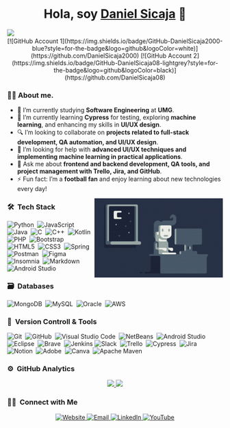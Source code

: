 <div align="center">

<h1 align="center">Hola, soy <a href="https://portafoliodsicajadev.netlify.app/">Daniel Sicaja</a> 👋</h1>
</div>
<img src="https://i.imgur.com/oDGmHBT.png">

<div align="center">
  [![GitHub Account 1](https://img.shields.io/badge/GitHub-DanielSicaja2000-blue?style=for-the-badge&logo=github&logoColor=white)](https://github.com/DanielSicaja2000)
  [![GitHub Account 2](https://img.shields.io/badge/GitHub-DanielSicaja08-lightgrey?style=for-the-badge&logo=github&logoColor=black)](https://github.com/DanielSicaja08)
</div>




### 👨‍💻 About me.


- 🔭 I’m currently studying **Software Engineering** at **UMG**.
- 🌱 I’m currently learning **Cypress** for testing, exploring **machine learning**, and enhancing my skills in **UI/UX design**.  
- 🔍 I’m looking to collaborate on **projects related to full-stack development, QA automation, and UI/UX design**.  
- 🤔 I’m looking for help with **advanced UI/UX techniques and implementing machine learning in practical applications**.  
- 💬 Ask me about **frontend and backend development, QA tools, and project management with Trello, Jira, and GitHub**.  
- ⚡ Fun fact: I’m a **football fan** and enjoy learning about new technologies every day!  


<img alt="Night Coding" src="https://raw.githubusercontent.com/AVS1508/AVS1508/master/assets/Night-Coding.gif" align="right"/>


### 🛠 &nbsp;Tech Stack

![Python](https://img.shields.io/badge/python-3670A0?style=for-the-badge&logo=python&logoColor=ffdd54)&nbsp;
![JavaScript](https://img.shields.io/badge/javascript-%23323330.svg?style=for-the-badge&logo=javascript&logoColor=%23F7DF1E)&nbsp;
![Java](https://img.shields.io/badge/java-%23ED8B00.svg?style=for-the-badge&logo=java&logoColor=white)&nbsp;
![C](https://img.shields.io/badge/c-%2300599C.svg?style=for-the-badge&logo=c&logoColor=white)&nbsp;
![C++](https://img.shields.io/badge/c++-%2300599C.svg?style=for-the-badge&logo=c%2B%2B&logoColor=white)&nbsp;
![Kotlin](https://img.shields.io/badge/Kotlin-%230095D5.svg?style=for-the-badge&logo=kotlin&logoColor=white)&nbsp;
![PHP](https://img.shields.io/badge/PHP-%23777BB4.svg?style=for-the-badge&logo=php&logoColor=white)&nbsp;
![Bootstrap](https://img.shields.io/badge/bootstrap-%23563D7C.svg?style=for-the-badge&logo=bootstrap&logoColor=white)&nbsp;
![HTML5](https://img.shields.io/badge/html5-%23E34F26.svg?style=for-the-badge&logo=html5&logoColor=white)&nbsp;
![CSS3](https://img.shields.io/badge/css3-%231572B6.svg?style=for-the-badge&logo=css3&logoColor=white)&nbsp;
![Spring](https://img.shields.io/badge/spring-%236DB33F.svg?style=for-the-badge&logo=spring&logoColor=white)&nbsp;
![Postman](https://img.shields.io/badge/Postman-FF6C37?style=for-the-badge&logo=postman&logoColor=white)&nbsp;
![Figma](https://img.shields.io/badge/figma-%23F24E1E.svg?style=for-the-badge&logo=figma&logoColor=white)&nbsp;
![Insomnia](https://img.shields.io/badge/Insomnia-%235825CC.svg?style=for-the-badge&logo=insomnia&logoColor=white)&nbsp;
![Markdown](https://img.shields.io/badge/markdown-%23000000.svg?style=for-the-badge&logo=markdown&logoColor=white)&nbsp;
![Android Studio](https://img.shields.io/badge/Android%20Studio-%233DDC84.svg?style=for-the-badge&logo=android-studio&logoColor=white)&nbsp;

### 🗃 &nbsp;Databases

![MongoDB](https://img.shields.io/badge/MongoDB-%234ea94b.svg?style=for-the-badge&logo=mongodb&logoColor=white)&nbsp;
![MySQL](https://img.shields.io/badge/MySQL-%2300f.svg?style=for-the-badge&logo=mysql&logoColor=white)&nbsp;
![Oracle](https://img.shields.io/badge/Oracle%20SQL-F80000.svg?style=for-the-badge&logo=oracle&logoColor=white)&nbsp;
![AWS](https://img.shields.io/badge/AWS-%23FF9900.svg?style=for-the-badge&logo=amazon-aws&logoColor=white)&nbsp;





### 🧰 &nbsp;Version Controll & Tools 

![Git](https://img.shields.io/badge/git-%23F05033.svg?style=for-the-badge&logo=git&logoColor=white)&nbsp;
![GitHub](https://img.shields.io/badge/github-%23121011.svg?style=for-the-badge&logo=github&logoColor=white)&nbsp;
![Visual Studio Code](https://img.shields.io/badge/Visual%20Studio%20Code-0078d7.svg?style=for-the-badge&logo=visual-studio-code&logoColor=white)&nbsp;
![NetBeans](https://img.shields.io/badge/NetBeans-%231B6AC6.svg?style=for-the-badge&logo=apache-netbeans-ide&logoColor=white)&nbsp;
![Android Studio](https://img.shields.io/badge/Android%20Studio-%233DDC84.svg?style=for-the-badge&logo=android-studio&logoColor=white)&nbsp;
![Eclipse](https://img.shields.io/badge/Eclipse-FE7A16.svg?style=for-the-badge&logo=Eclipse&logoColor=white)&nbsp;
![Brave](https://img.shields.io/badge/Brave-FB542B?style=for-the-badge&logo=Brave&logoColor=white)&nbsp;
![Jenkins](https://img.shields.io/badge/jenkins-%232C5263.svg?style=for-the-badge&logo=jenkins&logoColor=white)
![Slack](https://img.shields.io/badge/Slack-4A154B?style=for-the-badge&logo=slack&logoColor=white)&nbsp;
![Trello](https://img.shields.io/badge/Trello-%23026AA7.svg?style=for-the-badge&logo=trello&logoColor=white)&nbsp;
![Cypress](https://img.shields.io/badge/Cypress-%2317202C.svg?style=for-the-badge&logo=cypress&logoColor=white)&nbsp;
![Jira](https://img.shields.io/badge/jira-%230A0FFF.svg?style=for-the-badge&logo=jira&logoColor=white)&nbsp;
![Notion](https://img.shields.io/badge/Notion-%23000000.svg?style=for-the-badge&logo=notion&logoColor=white)&nbsp;
![Adobe](https://img.shields.io/badge/adobe-%23FF0000.svg?style=for-the-badge&logo=adobe&logoColor=white)&nbsp;
![Canva](https://img.shields.io/badge/Canva-%2300C4CC.svg?style=for-the-badge&logo=Canva&logoColor=white)&nbsp;
![Apache Maven](https://img.shields.io/badge/Apache%20Maven-C71A36?style=for-the-badge&logo=Apache%20Maven&logoColor=white)&nbsp;



### ⚙️ &nbsp;GitHub Analytics
<p align="center">
  <a href="https://github.com/DanielSicaja2000">
    <img height="180em" src="https://github-readme-stats-eight-theta.vercel.app/api?username=DanielSicaja2000&show_icons=true&theme=algolia&include_all_commits=true&count_private=true"/>
  </a>
  <a href="https://github.com/DanielSicaja2000">
    <img height="180em" src="https://github-readme-stats-eight-theta.vercel.app/api/top-langs/?username=DanielSicaja2000&layout=compact&langs_count=8&theme=algolia"/>
  </a>
</p>



### 🤝🏻 &nbsp;Connect with Me

<p align="center">
  <a href="https://portafoliodsicajadev.netlify.app/" target="_blank">
    <img alt="Website" src="https://img.shields.io/badge/Website-%230A66C2.svg?style=for-the-badge&logo=google-chrome&logoColor=white" />
  </a>
  <a href="mailto:danielsicaja08@gmail.com" target="_blank">
    <img alt="Email" src="https://img.shields.io/badge/Email-%23D14836.svg?style=for-the-badge&logo=gmail&logoColor=white" />
  </a>
  <a href="https://www.linkedin.com/in/daniel-sicajá" target="_blank">
    <img alt="LinkedIn" src="https://img.shields.io/badge/LinkedIn-%230A66C2.svg?style=for-the-badge&logo=linkedin&logoColor=white" />
  </a>
  <a href="https://www.youtube.com/@DSicajaDev" target="_blank">
    <img alt="YouTube" src="https://img.shields.io/badge/YouTube-%23FF0000.svg?style=for-the-badge&logo=youtube&logoColor=white" />
  </a>
</p>
